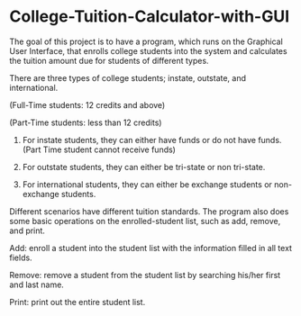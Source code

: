 # College-Tuition-Calculator-with-GUI

The goal of this project is to have a program, which runs on the Graphical User Interface, that enrolls college students into the system and calculates the tuition amount due for students of different types. 

There are three types of college students; instate, outstate, and international.

(Full-Time students: 12 credits and above)

(Part-Time students: less than 12 credits)

1. For instate students, they can either have funds or do not have funds. (Part Time student cannot receive funds)

2. For outstate students, they can either be tri-state or non tri-state.

3. For international students, they can either be exchange students or non-exchange students.

Different scenarios have different tuition standards. The program also does some basic operations on the enrolled-student list, such as add, remove, and print.

Add: enroll a student into the student list with the information filled in all text fields.

Remove: remove a student from the student list by searching his/her first and last name.

Print: print out the entire student list.
